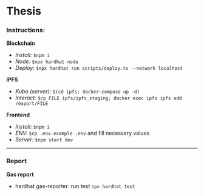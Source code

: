 # Thesis

### Instructions:

**Blockchain**

- _Install:_ `$npm i`
- _Node:_ `$npx hardhat node`
- _Deploy:_ `$npx hardhat run scripts/deploy.ts --network localhost`

**IPFS**

- _Kubo (server):_ `$(cd ipfs; docker-compose up -d)`
- _Interact:_ `$cp FILE ipfs/ipfs_staging; docker exec ipfs ipfs add /export/FILE`

**Frontend**

- _Install:_ `$npm i`
- _ENV:_ `$cp .env.example .env` and fill necessary values
- _Server:_ `$npm start dev`

---

### Report

**Gas report**

- hardhat gas-reporter: run test `npx hardhat test`
